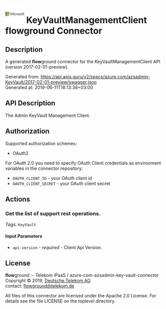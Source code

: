 # ![LOGO](logo.png) KeyVaultManagementClient **flow**ground Connector

## Description

A generated **flow**ground connector for the KeyVaultManagementClient API (version 2017-02-01-preview).

Generated from: https://api.apis.guru/v2/specs/azure.com/azsadmin-KeyVault/2017-02-01-preview/swagger.json<br/>
Generated at: 2019-06-11T18:13:38+03:00

## API Description

The Admin KeyVault Management Client.

## Authorization

Supported authorization schemes:
- OAuth2

For OAuth 2.0 you need to specify OAuth Client credentials as environment variables in the connector repository:
* `OAUTH_CLIENT_ID` - your OAuth client id
* `OAUTH_CLIENT_SECRET` - your OAuth client secret

## Actions

### Get the list of support rest operations.

*Tags:* `KeyVault`

#### Input Parameters
* `api-version` - _required_ - Client Api Version.

## License

**flow**ground :- Telekom iPaaS / azure-com-azsadmin-key-vault-connector<br/>
Copyright © 2019, [Deutsche Telekom AG](https://www.telekom.de)<br/>
contact: flowground@telekom.de

All files of this connector are licensed under the Apache 2.0 License. For details
see the file LICENSE on the toplevel directory.
